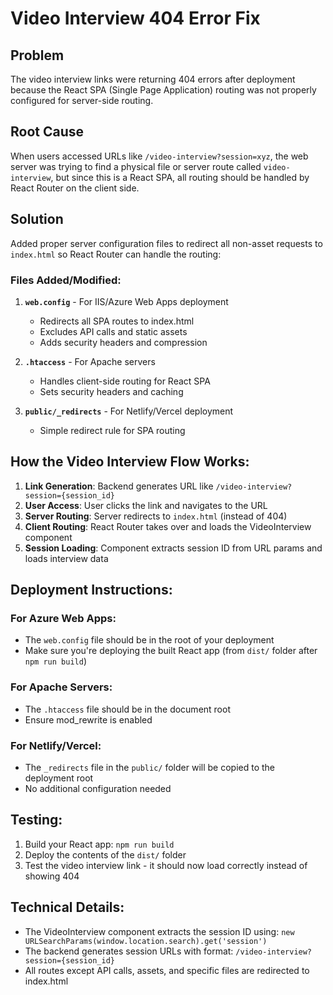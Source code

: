 # Video Interview 404 Error Fix

## Problem
The video interview links were returning 404 errors after deployment because the React SPA (Single Page Application) routing was not properly configured for server-side routing.

## Root Cause
When users accessed URLs like `/video-interview?session=xyz`, the web server was trying to find a physical file or server route called `video-interview`, but since this is a React SPA, all routing should be handled by React Router on the client side.

## Solution
Added proper server configuration files to redirect all non-asset requests to `index.html` so React Router can handle the routing:

### Files Added/Modified:

1. **`web.config`** - For IIS/Azure Web Apps deployment
   - Redirects all SPA routes to index.html
   - Excludes API calls and static assets
   - Adds security headers and compression

2. **`.htaccess`** - For Apache servers
   - Handles client-side routing for React SPA
   - Sets security headers and caching

3. **`public/_redirects`** - For Netlify/Vercel deployment
   - Simple redirect rule for SPA routing

## How the Video Interview Flow Works:

1. **Link Generation**: Backend generates URL like `/video-interview?session={session_id}`
2. **User Access**: User clicks the link and navigates to the URL
3. **Server Routing**: Server redirects to `index.html` (instead of 404)
4. **Client Routing**: React Router takes over and loads the VideoInterview component
5. **Session Loading**: Component extracts session ID from URL params and loads interview data

## Deployment Instructions:

### For Azure Web Apps:
- The `web.config` file should be in the root of your deployment
- Make sure you're deploying the built React app (from `dist/` folder after `npm run build`)

### For Apache Servers:
- The `.htaccess` file should be in the document root
- Ensure mod_rewrite is enabled

### For Netlify/Vercel:
- The `_redirects` file in the `public/` folder will be copied to the deployment root
- No additional configuration needed

## Testing:
1. Build your React app: `npm run build`
2. Deploy the contents of the `dist/` folder
3. Test the video interview link - it should now load correctly instead of showing 404

## Technical Details:
- The VideoInterview component extracts the session ID using: `new URLSearchParams(window.location.search).get('session')`
- The backend generates session URLs with format: `/video-interview?session={session_id}`
- All routes except API calls, assets, and specific files are redirected to index.html 